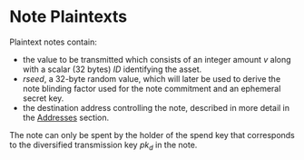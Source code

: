# Note Plaintexts

Plaintext notes contain:

* the value to be transmitted which consists of an integer amount $v$ along with a scalar (32 bytes) $ID$ identifying the asset.
* $rseed$, a 32-byte random value, which will later be used to derive the note blinding factor used for the
note commitment and an ephemeral secret key.
* the destination address controlling the note, described in more detail in the [Addresses](../addresses_keys/addresses.md) section.

The note can only be spent by the holder of the spend key that corresponds to the diversified transmission key $pk_d$ in the note. 
